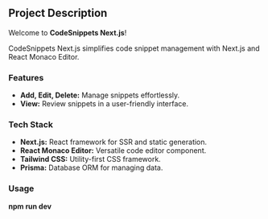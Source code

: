 ## Project Description

Welcome to **CodeSnippets Next.js**!

CodeSnippets Next.js simplifies code snippet management with Next.js and React Monaco Editor.

### Features

- **Add, Edit, Delete:** Manage snippets effortlessly.
- **View:** Review snippets in a user-friendly interface.

### Tech Stack

- **Next.js:** React framework for SSR and static generation.
- **React Monaco Editor:** Versatile code editor component.
- **Tailwind CSS:** Utility-first CSS framework.
- **Prisma:** Database ORM for managing data.

### Usage


**npm run dev**
